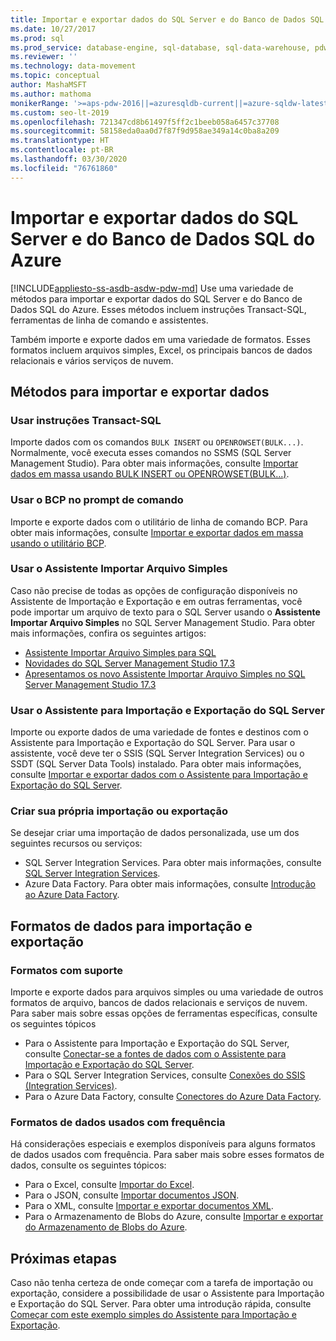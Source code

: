 ```yaml
---
title: Importar e exportar dados do SQL Server e do Banco de Dados SQL do Azure
ms.date: 10/27/2017
ms.prod: sql
ms.prod_service: database-engine, sql-database, sql-data-warehouse, pdw
ms.reviewer: ''
ms.technology: data-movement
ms.topic: conceptual
author: MashaMSFT
ms.author: mathoma
monikerRange: '>=aps-pdw-2016||=azuresqldb-current||=azure-sqldw-latest||>=sql-server-2016||=sqlallproducts-allversions||>=sql-server-linux-2017||=azuresqldb-mi-current'
ms.custom: seo-lt-2019
ms.openlocfilehash: 721347cd8b61497f5ff2c1beeb058a6457c37708
ms.sourcegitcommit: 58158eda0aa0d7f87f9d958ae349a14c0ba8a209
ms.translationtype: HT
ms.contentlocale: pt-BR
ms.lasthandoff: 03/30/2020
ms.locfileid: "76761860"
---
```

# <a name="import-and-export-data-from-sql-server-and-azure-sql-database"></a>Importar e exportar dados do SQL Server e do Banco de Dados SQL do Azure
[!INCLUDE[appliesto-ss-asdb-asdw-pdw-md](../../includes/appliesto-ss-asdb-asdw-pdw-md.md)]
Use uma variedade de métodos para importar e exportar dados do SQL Server e do Banco de Dados SQL do Azure. Esses métodos incluem instruções Transact-SQL, ferramentas de linha de comando e assistentes.

Também importe e exporte dados em uma variedade de formatos. Esses formatos incluem arquivos simples, Excel, os principais bancos de dados relacionais e vários serviços de nuvem.

## <a name="methods-for-importing-and-exporting-data"></a>Métodos para importar e exportar dados

### <a name="use-transact-sql-statements"></a>Usar instruções Transact-SQL
Importe dados com os comandos `BULK INSERT` ou `OPENROWSET(BULK...)`. Normalmente, você executa esses comandos no SSMS (SQL Server Management Studio). Para obter mais informações, consulte [Importar dados em massa usando BULK INSERT ou OPENROWSET(BULK...)](import-bulk-data-by-using-bulk-insert-or-openrowset-bulk-sql-server.md).

### <a name="use-bcp-from-the-command-prompt"></a>Usar o BCP no prompt de comando
Importe e exporte dados com o utilitário de linha de comando BCP. Para obter mais informações, consulte [Importar e exportar dados em massa usando o utilitário BCP](import-and-export-bulk-data-by-using-the-bcp-utility-sql-server.md).

### <a name="use-the-import-flat-file-wizard"></a>Usar o Assistente Importar Arquivo Simples
Caso não precise de todas as opções de configuração disponíveis no Assistente de Importação e Exportação e em outras ferramentas, você pode importar um arquivo de texto para o SQL Server usando o **Assistente Importar Arquivo Simples** no SQL Server Management Studio. Para obter mais informações, confira os seguintes artigos:
- [Assistente Importar Arquivo Simples para SQL](import-flat-file-wizard.md)
- [Novidades do SQL Server Management Studio 17.3 ](https://blogs.technet.microsoft.com/dataplatforminsider/2017/10/10/whats-new-in-sql-server-management-studio-17-3/)
- [Apresentamos os novo Assistente Importar Arquivo Simples no SQL Server Management Studio 17.3](https://channel9.msdn.com/Shows/Data-Exposed/Introducing-the-new-Import-Flat-File-Wizard-in-SSMS-173)

### <a name="use-the-sql-server-import-and-export-wizard"></a>Usar o Assistente para Importação e Exportação do SQL Server
Importe ou exporte dados de uma variedade de fontes e destinos com o Assistente para Importação e Exportação do SQL Server. Para usar o assistente, você deve ter o SSIS (SQL Server Integration Services) ou o SSDT (SQL Server Data Tools) instalado. Para obter mais informações, consulte [Importar e exportar dados com o Assistente para Importação e Exportação do SQL Server](../../integration-services/import-export-data/import-and-export-data-with-the-sql-server-import-and-export-wizard.md).

### <a name="design-your-own-import-or-export"></a>Criar sua própria importação ou exportação
Se desejar criar uma importação de dados personalizada, use um dos seguintes recursos ou serviços:
-   SQL Server Integration Services. Para obter mais informações, consulte [SQL Server Integration Services](../../integration-services/sql-server-integration-services.md).
-   Azure Data Factory. Para obter mais informações, consulte [Introdução ao Azure Data Factory](https://docs.microsoft.com/azure/data-factory/data-factory-introduction).

## <a name="data-formats-for-import-and-export"></a>Formatos de dados para importação e exportação

### <a name="supported-formats"></a>Formatos com suporte

Importe e exporte dados para arquivos simples ou uma variedade de outros formatos de arquivo, bancos de dados relacionais e serviços de nuvem. Para saber mais sobre essas opções de ferramentas específicas, consulte os seguintes tópicos
-   Para o Assistente para Importação e Exportação do SQL Server, consulte [Conectar-se a fontes de dados com o Assistente para Importação e Exportação do SQL Server](../../integration-services/import-export-data/connect-to-data-sources-with-the-sql-server-import-and-export-wizard.md).
-   Para o SQL Server Integration Services, consulte [Conexões do SSIS (Integration Services)](../../integration-services/connection-manager/integration-services-ssis-connections.md).
-   Para o Azure Data Factory, consulte [Conectores do Azure Data Factory](https://docs.microsoft.com/azure/data-factory/data-factory-amazon-redshift-connector).

### <a name="commonly-used-data-formats"></a>Formatos de dados usados com frequência

Há considerações especiais e exemplos disponíveis para alguns formatos de dados usados com frequência. Para saber mais sobre esses formatos de dados, consulte os seguintes tópicos:
-   Para o Excel, consulte [Importar do Excel](import-data-from-excel-to-sql.md).
-   Para o JSON, consulte [Importar documentos JSON](../json/import-json-documents-into-sql-server.md).
-   Para o XML, consulte [Importar e exportar documentos XML](examples-of-bulk-import-and-export-of-xml-documents-sql-server.md).
-   Para o Armazenamento de Blobs do Azure, consulte [Importar e exportar do Armazenamento de Blobs do Azure](examples-of-bulk-access-to-data-in-azure-blob-storage.md).

## <a name="next-steps"></a>Próximas etapas
Caso não tenha certeza de onde começar com a tarefa de importação ou exportação, considere a possibilidade de usar o Assistente para Importação e Exportação do SQL Server. Para obter uma introdução rápida, consulte [Começar com este exemplo simples do Assistente para Importação e Exportação](../../integration-services/import-export-data/get-started-with-this-simple-example-of-the-import-and-export-wizard.md).
